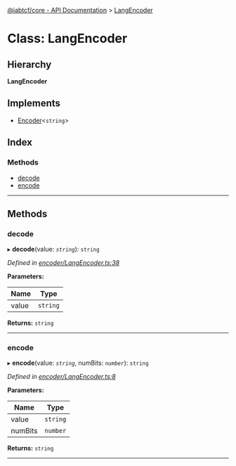 [@iabtcf/core - API Documentation](../README.md) > [LangEncoder](../classes/langencoder.md)

# Class: LangEncoder

## Hierarchy

**LangEncoder**

## Implements

* [Encoder](../interfaces/encoder.md)<`string`>

## Index

### Methods

* [decode](langencoder.md#decode)
* [encode](langencoder.md#encode)

---

## Methods

<a id="decode"></a>

###  decode

▸ **decode**(value: *`string`*): `string`

*Defined in [encoder/LangEncoder.ts:38](https://github.com/chrispaterson/iabtcf-es/blob/1e10023/modules/core/src/encoder/LangEncoder.ts#L38)*

**Parameters:**

| Name | Type |
| ------ | ------ |
| value | `string` |

**Returns:** `string`

___
<a id="encode"></a>

###  encode

▸ **encode**(value: *`string`*, numBits: *`number`*): `string`

*Defined in [encoder/LangEncoder.ts:8](https://github.com/chrispaterson/iabtcf-es/blob/1e10023/modules/core/src/encoder/LangEncoder.ts#L8)*

**Parameters:**

| Name | Type |
| ------ | ------ |
| value | `string` |
| numBits | `number` |

**Returns:** `string`

___

